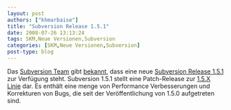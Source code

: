 ```yaml
---
layout: post
authors: ["khmarbaise"]
title: "Subversion Release 1.5.1"
date: 2008-07-26 13:13:24
tags: SKM,Neue Versionen,Subversion
categories: [SKM,Neue Versionen,Subversion]
post-type: blog
---
```

Das [Subversion Team](http://subversion.tigris.org "Subversion Team") gibt 
[bekannt](http://subversion.tigris.org/servlets/ReadMsg?list=users&msgNo=80427 "bekannt"), dass eine neue 
[Subversion Release 1.5.1](http://svn.collab.net/repos/svn/tags/1.5.1/CHANGES "Subversion Release 1.5.1") zur Verfügung steht. 
Subversion 1.5.1 stellt eine Patch-Release zur [1.5.X Linie](http://subversion.tigris.org/svn_1.5_releasenotes.html "1.5.X Linie") dar. 
Es enthält eine menge von Performance Verbesserungen und Korrekturen von Bugs, die seit der Veröffentlichung von 1.5.0 aufgetreten sind.
